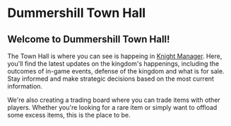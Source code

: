 Dummershill Town Hall
=====================

Welcome to Dummershill Town Hall!
---------------------------------

The Town Hall is where you can see is happeing in [Knight Manager](www.knight-manager.com). Here, you'll find the latest updates on the kingdom's happenings, including the outcomes of in-game events, defense of the kingdom and what is for sale. Stay informed and make strategic decisions based on the most current information.

We're also creating a trading board where you can trade items with other players. Whether you're looking for a rare item or simply want to offload some excess items, this is the place to be.